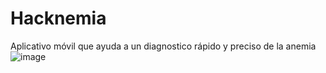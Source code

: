 # Hacknemia
Aplicativo móvil que ayuda a un diagnostico rápido y preciso de la anemia
![image](https://user-images.githubusercontent.com/29384699/36755366-f62260ca-1bd9-11e8-9218-2a2faeed3c04.png)
